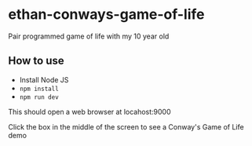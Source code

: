 # ethan-conways-game-of-life
Pair programmed game of life with my 10 year old 

## How to use

* Install Node JS
* `npm install`
* `npm run dev`

This should open a web browser at locahost:9000

Click the box in the middle of the screen to see a Conway's Game of Life demo
